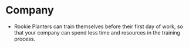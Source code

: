 # Company

- Rookie Planters can train themselves before their first day of work, so that your company can spend less time and resources in the training process. 